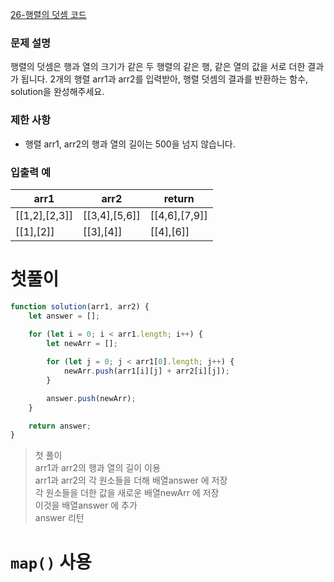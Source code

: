 [26-행렬의 덧셈 코드](../codes/26행렬의_덧셈.js)  

### 문제 설명
행렬의 덧셈은 행과 열의 크기가 같은 두 행렬의 같은 행, 같은 열의 값을 서로 더한 결과가 됩니다. 2개의 행렬 arr1과 arr2를 입력받아, 행렬 덧셈의 결과를 반환하는 함수, solution을 완성해주세요.  

### 제한 사항  
- 행렬 arr1, arr2의 행과 열의 길이는 500을 넘지 않습니다.   

### 입출력 예   
| arr1 | arr2 | return |
| --- | --- |  --- |
| [[1,2],[2,3]]	| [[3,4],[5,6]] | [[4,6],[7,9]] |
| [[1],[2]]	| [[3],[4]] | [[4],[6]] |

# 첫풀이 
```jsx
function solution(arr1, arr2) {
    let answer = [];
    
    for (let i = 0; i < arr1.length; i++) {
        let newArr = [];

        for (let j = 0; j < arr1[0].length; j++) {
            newArr.push(arr1[i][j] + arr2[i][j]);
        }

        answer.push(newArr);
    }

    return answer;
}
```
> 첫 풀이  
> arr1과 arr2의 행과 열의 길이 이용  
> arr1과 arr2의 각 원소들을 더해 배열answer 에 저장  
> 각 원소들을 더한 값을 새로운 배열newArr 에 저장  
> 이것을 배열answer 에 추가  
> answer 리턴  
 
# `map()` 사용  
```jsx

```
> 
